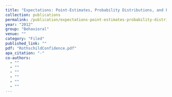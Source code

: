 ```yaml
---
title: "Expectations: Point-Estimates, Probability Distributions, and Forecasts "
collection: publications
permalink: /publication/expectations-point-estimates-probability-distributions-and-forecasts
year: "2012"
group: "Behavioral"
venue: ""
category: "Filed"
published_link: ""
pdf: "RothschildConfidence.pdf"
apa_citation: "-"
co-authors:
  - ""
  - ""
  - ""
  - ""
  - ""
  - ""
---
```


